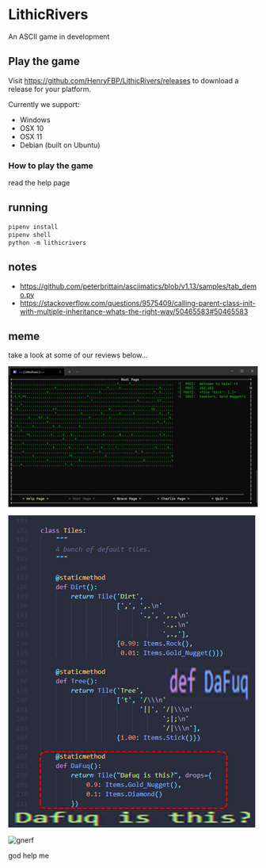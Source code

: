 # LithicRivers

An ASCII game in development

## Play the game

Visit <https://github.com/HenryFBP/LithicRivers/releases> to download a release for your platform.

Currently we support:

- Windows
- OSX 10
- OSX 11
- Debian (built on Ubuntu)

### How to play the game

read the help page

## running

    pipenv install
    pipenv shell
    python -m lithicrivers

## notes

- https://github.com/peterbrittain/asciimatics/blob/v1.13/samples/tab_demo.py
- https://stackoverflow.com/questions/9575409/calling-parent-class-init-with-multiple-inheritance-whats-the-right-way/50465583#50465583

## meme

take a look at some of our reviews below...

![actual screenshot](/media/screenshot.png)

![why do we exist...just to suffer...?](/media/dafuq.png)

![gnerf](http://images3.memedroid.com/images/UPLOADED727/5c1d01829c2ff.jpeg)

god help me
